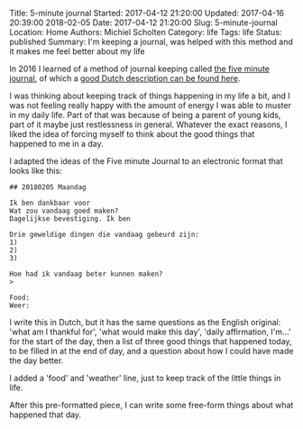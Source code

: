 Title: 5-minute journal
Started: 2017-04-12 21:20:00
Updated: 2017-04-16 20:39:00 2018-02-05
Date: 2017-04-12 21:20:00
Slug: 5-minute-journal
Location: Home
Authors: Michiel Scholten
Category: life
Tags: life
Status: published
Summary: I'm keeping a journal, was helped with this method and it makes me feel better about my life

In 2016 I learned of a method of journal keeping called [the five minute journal](https://thehustle.co/the-five-minute-journal-will-make-you-happier), of which a [good Dutch description can be found here](http://www.rogiervandenberg.nl/five-minute-journal/).

I was thinking about keeping track of things happening in my life a bit, and I was not feeling really happy with the amount of energy I was able to muster in my daily life. Part of that was because of being a parent of young kids, part of it maybe just restlessness in general. Whatever the exact reasons, I liked the idea of forcing myself to think about the good things that happened to me in a day.

I adapted the ideas of the Five minute Journal to an electronic format that looks like this:


    ## 20180205 Maandag

    Ik ben dankbaar voor
    Wat zou vandaag goed maken?
    Dagelijkse bevestiging. Ik ben

    Drie geweldige dingen die vandaag gebeurd zijn:
    1)
    2)
    3)

    Hoe had ik vandaag beter kunnen maken?
    >

    Food:
    Weer:


I write this in Dutch, but it has the same questions as the English original: 'what am I thankful for', 'what would make this day', 'daily affirmation, I'm...' for the start of the day, then a list of three good things that happened today, to be filled in at the end of day, and a question about how I could have made the day better.

I added a 'food' and 'weather' line, just to keep track of the little things in life.

After this pre-formatted piece, I can write some free-form things about what happened that day.
